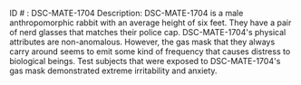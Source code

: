 ID # : DSC-MATE-1704
Description: DSC-MATE-1704 is a male anthropomorphic rabbit with an average height of six feet. They have a pair of nerd glasses that matches their police cap. DSC-MATE-1704's physical attributes are non-anomalous. However, the gas mask that they always carry around seems to emit some kind of frequency that causes distress to biological beings. Test subjects that were exposed to DSC-MATE-1704's gas mask demonstrated extreme irritability and anxiety.
